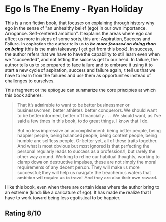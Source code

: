 # Ego Is The Enemy - Ryan Holiday

This is a non fiction book, that focuses on explaining through history why ego in the sense of  "an unhealthy belief (ego) in our own importance. Arrogance. Self-centered ambition". It explains the areas where ego can affect us more in steps of some sorts, this are: Aspiration, Success and Failure. In aspiration the author tells us to _**be more focused on doing than on being**_ (this is the main takeaway I get get from this book). In success, the author refers that we have to have the capability to still learn even when we "succeeded", and not letting the success get to our head. In failure, the author tells us to be prepared to face failure and to embrace it using it to start a new cycle of aspiration, success and failure again, it tell us that we have to learn from the failures and use them as opportunities instead of challenges to ourselves.

This fragment of the epilogue can summarize the core principles at which this book adheres: 

> That it’s admirable to want to be better businessmen or businesswomen, better athletes, better conquerors. We should want to be better informed, better off financially . . . We should want, as I’ve said a few times in this book, to do great things. I know that I do.
> 
> But no less impressive an accomplishment: being better people, being happier people, being balanced people, being content people, being humble and selfless people. Or better yet, all of these traits together. And what is most obvious but most ignored is that perfecting the personal regularly leads to success as a professional, but rarely the other way around. Working to refine our habitual thoughts, working to clamp down on destructive impulses, these are not simply the moral requirements of any decent person. They will make us more successful; they will help us navigate the treacherous waters that ambition will require us to travel. And they are also their own reward.

I like this book, even when there are certain ideas where the author bring to an extreme (kinda like a caricature of ego). It has made me realize that I have to work toward being less egotistical to be happier. 

## Rating 8/10